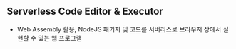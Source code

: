 ## Serverless Code Editor & Executor
- Web Assembly 활용, NodeJS 패키지 및 코드를 서버리스로 브라우저 상에서 실현할 수 있는 웹 프로그램
